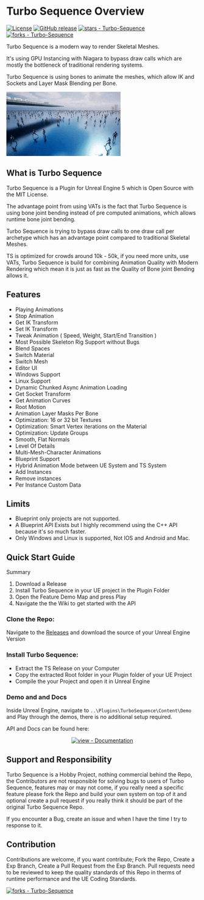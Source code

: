 # Turbo Sequence Overview

[![License](https://img.shields.io/badge/License-MIT-blue)](#license)
[![GitHub release](https://img.shields.io/github/release/LukasFratzl/Turbo-Sequence?include_prereleases=&sort=semver&color=blue)](https://github.com/LukasFratzl/Turbo-Sequence/releases/)
[![stars - Turbo-Sequence](https://img.shields.io/github/stars/LukasFratzl/Turbo-Sequence?style=social)](https://github.com/LukasFratzl/Turbo-Sequence)
[![forks - Turbo-Sequence](https://img.shields.io/github/forks/LukasFratzl/Turbo-Sequence?style=social)](https://github.com/LukasFratzl/Turbo-Sequence)

Turbo Sequence is a modern way to render Skeletal Meshes.

It's using GPU Instancing with Niagara to bypass draw calls which are mostly the bottleneck of traditional rendering systems.

Turbo Sequence is using bones to animate the meshes, which allow IK and Sockets and Layer Mask Blending per Bone.

![A Crowd](Docs/TurbosequenceOverview.gif)

## What is Turbo Sequence

Turbo Sequence is a Plugin for Unreal Engine 5 which is Open Source with the MIT License.

The advantage point from using VATs is the fact that Turbo Sequence is using bone joint bending instead of pre computed animations, which allows runtime bone joint bending.

Turbo Sequence is trying to bypass draw calls to one draw call per archetype which has an advantage point compared to traditional Skeletal Meshes.

TS is optimized for crowds around 10k - 50k, if you need more units, use VATs, Turbo Sequence is build for combining Animation Quality with Modern Rendering which mean it is just as fast as the Quality of Bone joint Bending allows it.

## Features

* Playing Animations
* Stop Animation
* Get IK Transform
* Set IK Transform
* Tweak Animation ( Speed, Weight, Start/End Transition )
* Most Possible Skeleton Rig Support without Bugs
* Blend Spaces
* Switch Material
* Switch Mesh
* Editor UI
* Windows Support
* Linux Support
* Dynamic Chunked Async Animation Loading
* Get Socket Transform
* Get Animation Curves
* Root Motion
* Animation Layer Masks Per Bone
* Optimization: 16 or 32 bit Textures
* Optimization: Smart Vertex iterations on the Material
* Optimization: Update Groups
* Smooth, Flat Normals
* Level Of Details
* Multi-Mesh-Character Animations
* Blueprint Support
* Hybrid Animation Mode between UE System and TS System
* Add Instances
* Remove instances
* Per Instance Custom Data

## Limits
 * Blueprint only projects are not supported.
 * A Blueprint API Exists but I highly recommend using the C++ API because it's so much faster.
 * Only Windows and Linux is supported, Not IOS and Android and Mac.

## Quick Start Guide

Summary
1. Download a Release
2. Install Turbo Sequence in your UE project in the Plugin Folder
3. Open the Feature Demo Map and press Play
4. Navigate the the Wiki to get started with the API

### Clone the Repo:

Navigate to the [Releases](https://github.com/LukasFratzl/Turbo-Sequence/releases) and download the source of your Unreal Engine Version

### Install Turbo Sequence:

- Extract the TS Release on your Computer
- Copy the extracted Root folder in your Plugin folder of your UE Project
- Compile the your Project and open it in Unreal Engine

### Demo and and Docs

Inside Unreal Engine, navigate to `..\Plugins\TurboSequence\Content\Demo` and Play through the demos, there is no additional setup required.

API and Docs can be found here:
<div align="center">

[![view - Documentation](https://img.shields.io/badge/view-Documentation-blue?style=for-the-badge)](https://github.com/LukasFratzl/Turbo-Sequence/wiki)

</div>

## Support and Responsibility

Turbo Sequence is a Hobby Project, nothing commercial behind the Repo, the Contributors are not responsible for solving bugs to users of Turbo Sequence, features may or may not come, if you really need a specific feature please fork the Repo and build your own system on top of it and optional create a pull request if you really think it should be part of the original Turbo Sequence Repo.

If you encounter a Bug, create an issue and when I have the time I try to response to it.

## Contribution

Contributions are welcome, if you want contribute; Fork the Repo, Create a Exp Branch, Create a Pull Request from the Exp Branch.
Pull requests need to be reviewed to keep the quality standards of this Repo in therms of runtime performance and the UE Coding Standards.

[![forks - Turbo-Sequence](https://img.shields.io/github/forks/LukasFratzl/Turbo-Sequence?style=social)](https://github.com/LukasFratzl/Turbo-Sequence)